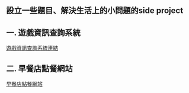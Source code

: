 設立一些題目、解決生活上的小問題的side project
---------------------------------
一. 遊戲資訊查詢系統
---------------------------------
[遊戲資訊查詢系統連結](https://github.com/tank11110/young/tree/master/Side%20Project/%E9%81%8A%E6%88%B2%E8%B3%87%E8%A8%8A%E6%9F%A5%E8%A9%A2%E7%B3%BB%E7%B5%B1 "github連結")

二. 早餐店點餐網站
----------------------------------
[早餐店點餐網站](https://github.com/tank11110/young/tree/master/Side%20Project/%E9%81%8A%E6%88%B2%E8%B3%87%E8%A8%8A%E6%9F%A5%E8%A9%A2%E7%B3%BB%E7%B5%B1 "github連結")
